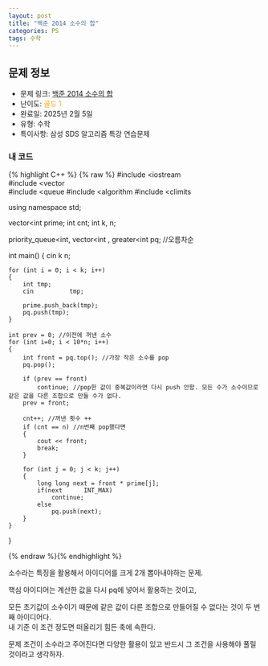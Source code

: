 ```yaml
---
layout: post
title: "백준 2014 소수의 합"
categories: PS
tags: 수학
---
```


## 문제 정보
- 문제 링크: [백준 2014 소수의 합](https://www.acmicpc.net/problem/2014)
- 난이도: <span style="color:#FFA500">골드 1</span>
- 완료일: 2025년 2월 5일
- 유형: 수학
- 특이사항: 삼성 SDS 알고리즘 특강 연습문제

### 내 코드

{% highlight C++ %} {% raw %}
#include <iostream	
#include <vector	
#include <queue	
#include <algorithm	
#include <climits	

using namespace std;

vector<int	 prime;
int cnt;
int k, n;

priority_queue<int, vector<int	, greater<int		 pq; //오름차순

int main()
{
	cin 		 k 		 n;

	for (int i = 0; i < k; i++)
	{
		int tmp;
		cin 		 tmp;

		prime.push_back(tmp);
		pq.push(tmp);
	}

	int prev = 0; //이전에 꺼낸 소수
	for (int i=0; i < 10*n; i++)
	{
		int front = pq.top(); //가장 작은 소수를 pop
		pq.pop();

		if (prev == front) 
			continue; //pop한 값이 중복값이라면 다시 push 안함. 모든 수가 소수이므로 같은 값을 다른 조합으로 만들 수가 없다.
		prev = front;

		cnt++; //꺼낸 횟수 ++		
		if (cnt == n) //n번째 pop했다면 
		{
			cout << front; 
			break;
		}

		for (int j = 0; j < k; j++)
		{
			long long next = front * prime[j];
			if(next 	 INT_MAX) 
				continue;
			else
				pq.push(next);
		}
	}
}

{% endraw %}{% endhighlight %}

소수라는 특징을 활용해서 아이디어를 크게 2개 뽑아내야하는 문제.

핵심 아이디어는 계산한 값을 다시 pq에 넣어서 활용하는 것이고,

모든 초기값이 소수이기 때문에 같은 값이 다른 조합으로 만들어질 수 없다는 것이 두 번째 아이디어다.  
내 기준 이 조건 정도면 떠올리기 힘든 축에 속한다.  

문제 조건이 소수라고 주어진다면 다양한 활용이 있고 반드시 그 조건을 사용해야 풀릴 것이라고 생각하자.
